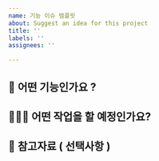 ```yaml
---
name: 기능 이슈 템플릿
about: Suggest an idea for this project
title: ''
labels: ''
assignees: ''

---
```


## 💬 어떤 기능인가요 ?

<!-- 기능의 상세 내용을 작성해주세요. -->

## 🧑🏻‍💻 어떤 작업을 할 예정인가요?

<!-- 기능의 컴포넌트나 기능의 역할을 작성해주세요. -->

##  📖 참고자료 ( 선택사항 )

<!-- 기능에 대한 예시 스크린샷 및 링크 -->

